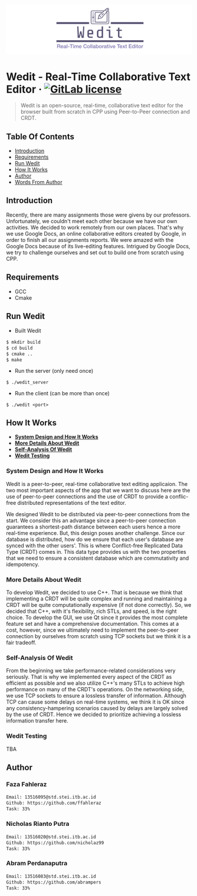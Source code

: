 <img src="logo.png">

Wedit - Real-Time Collaborative Text Editor
&middot;
[![GitLab license](https://img.shields.io/github/license/Day8/re-frame.svg)](LICENSE)
=====
> Wedit is an open-source, real-time, collaborative text editor for the browser built from scratch in CPP using Peer-to-Peer connection and CRDT.

## Table Of Contents
- [Introduction](#introduction)
- [Requirements](#requirements)
- [Run Wedit](#run-wedit)
- [How It Works](#how-it-works)
- [Author](#author)
- [Words From Author](#words-from-author)

## Introduction
Recently, there are many assignments those were givens by our professors. Unfortunately, we couldn't meet each other because we have our own activities. We decided to work remotely from our own places. That's why we use Google Docs, an online collaborative editors created by Google, in order to finish all our assignments reports. We were amazed with the Google Docs because of its live-editing features. Intrigued by Google Docs, we try to challenge ourselves and set out to build one from scratch using CPP.

## Requirements
* GCC
* Cmake

## Run Wedit
- Built Wedit
```
$ mkdir build
$ cd build
$ cmake ..
$ make
```

- Run the server (only need once)
```
$ ./wedit_server
```

- Run the client (can be more than once)
```
$ ./wedit <port>
```

## How It Works
- [**System Design and How It Works**](#system-design-and-how-it-works)
- [**More Details About Wedit**](#more-details-about-wedit)
- [**Self-Analysis Of Wedit**](#self-analysis-of-wedit)
- [**Wedit Testing**](#wedit-testing)

### System Design and How It Works
Wedit is a peer-to-peer, real-time collaborative text editing applicaion. The two most important aspects of the app that we want to discuss here are the use of peer-to-peer connections and the use of CRDT to provide a conflic-free distributed representations of the text editor.

We designed Wedit to be distributed via peer-to-peer connections from the start. We consider this an advantage since a peer-to-peer connection guarantees a shortest-path distance between each users hence a more real-time experience. But, this design poses another challenge. Since our database is distributed, how do we ensure that each user's database are synced with the other users'. This is where Conflict-free Replicated Data Type (CRDT) comes in. This data type provides us with the two properties that we need to ensure a consistent database which are commutativity and idempotency.

### More Details About Wedit
To develop Wedit, we decided to use C++. That is because we think that implementing a CRDT will be quite complex and running and maintaining a CRDT will be quite computationally expensive (if not done correctly). So, we decided that C++, with it's flexibility, rich STLs, and speed, is the right choice. To develop the GUI, we use Qt since it provides the most complete feature set and have a comprehensive documentation. This comes at a cost, however, since we ultimately need to implement the peer-to-peer connection by ourselves from scratch using TCP sockets but we think it is a fair tradeoff.

### Self-Analysis Of Wedit
From the beginning we take performance-related considerations very seriously. That is why we implemented every aspect of the CRDT as efficient as possible and we also utilize C++'s many STLs to achieve high performance on many of the CRDT's operations. On the networking side, we use TCP sockets to ensure a lossless transfer of information. Although TCP can cause some delays on real-time systems, we think it is OK since any consistency-hampering scenarios caused by delays are largely solved by the use of CRDT. Hence we decided to prioritize achieving a lossless information transfer here.

### Wedit Testing
TBA

## Author
### Faza Fahleraz
```
Email: 13516095@std.stei.itb.ac.id
Github: https://github.com/ffahleraz
Task: 33%
```

### Nicholas Rianto Putra
```
Email: 13516020@std.stei.itb.ac.id
Github: https://github.com/nicholaz99
Task: 33%
```

### Abram Perdanaputra
```
Email: 13516083@std.stei.itb.ac.id
Github: https://github.com/abrampers
Task: 33%
```
